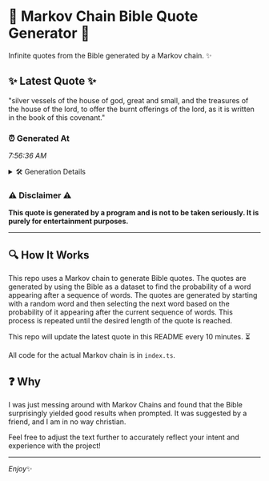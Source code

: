 # 📖 Markov Chain Bible Quote Generator 📖

Infinite quotes from the Bible generated by a Markov chain. ✨

## ✨ Latest Quote ✨
"silver vessels of the house of god, great and small, and the treasures of the house of the lord, to offer the burnt offerings of the lord, as it is written in the book of this covenant."

### ⏰ Generated At
*7:56:36 AM*

<details>
    <summary>🛠️ Generation Details</summary>
    <p>
        <strong>🌱 Seed:</strong> silver<br>
        <strong>🔄 Iterations:</strong> 36<br>
        <strong>📜 Context History:</strong><br>[ silver ]: vessels<br>[ silver, vessels ]: of<br>[ silver, vessels, of ]: the<br>[ silver, vessels, of, the ]: house<br>[ silver, vessels, of, the, house ]: of<br>[ silver, vessels, of, the, house, of ]: god,<br>[ vessels, of, the, house, of, god, ]: great<br>[ of, the, house, of, god,, great ]: and<br>[ the, house, of, god,, great, and ]: small,<br>[ house, of, god,, great, and, small, ]: and<br>[ of, god,, great, and, small,, and ]: the<br>[ god,, great, and, small,, and, the ]: treasures<br>[ great, and, small,, and, the, treasures ]: of<br>[ and, small,, and, the, treasures, of ]: the<br>[ small,, and, the, treasures, of, the ]: house<br>[ and, the, treasures, of, the, house ]: of<br>[ the, treasures, of, the, house, of ]: the<br>[ treasures, of, the, house, of, the ]: lord,<br>[ of, the, house, of, the, lord, ]: to<br>[ the, house, of, the, lord,, to ]: offer<br>[ house, of, the, lord,, to, offer ]: the<br>[ of, the, lord,, to, offer, the ]: burnt<br>[ the, lord,, to, offer, the, burnt ]: offerings<br>[ lord,, to, offer, the, burnt, offerings ]: of<br>[ to, offer, the, burnt, offerings, of ]: the<br>[ offer, the, burnt, offerings, of, the ]: lord,<br>[ the, burnt, offerings, of, the, lord, ]: as<br>[ burnt, offerings, of, the, lord,, as ]: it<br>[ offerings, of, the, lord,, as, it ]: is<br>[ of, the, lord,, as, it, is ]: written<br>[ the, lord,, as, it, is, written ]: in<br>[ lord,, as, it, is, written, in ]: the<br>[ as, it, is, written, in, the ]: book<br>[ it, is, written, in, the, book ]: of<br>[ is, written, in, the, book, of ]: this<br>[ written, in, the, book, of, this ]: covenant.<br>
    </p>
</details>

### ⚠️ Disclaimer ⚠️
**This quote is generated by a program and is not to be taken seriously. It is purely for entertainment purposes.**

---

## 🔍 How It Works

This repo uses a Markov chain to generate Bible quotes. The quotes are generated by using the Bible as a dataset to find the probability of a word appearing after a sequence of words. The quotes are generated by starting with a random word and then selecting the next word based on the probability of it appearing after the current sequence of words. This process is repeated until the desired length of the quote is reached.

This repo will update the latest quote in this README every 10 minutes. ⏳

All code for the actual Markov chain is in `index.ts`.

## ❓ Why

I was just messing around with Markov Chains and found that the Bible surprisingly yielded good results when prompted. 
It was suggested by a friend, and I am in no way christian.

Feel free to adjust the text further to accurately reflect your intent and experience with the project!

---

*Enjoy*✨
